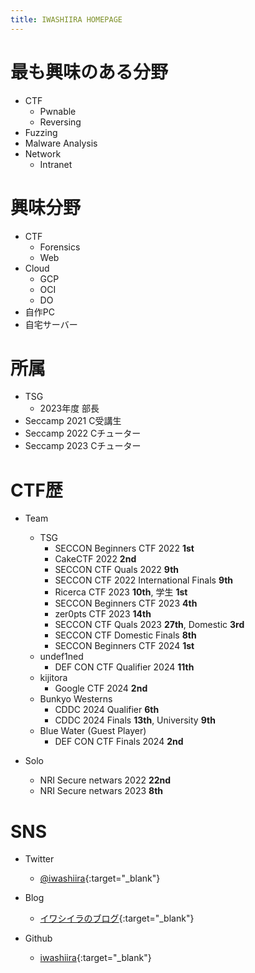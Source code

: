 ```yaml
---
title: IWASHIIRA HOMEPAGE
---
```


# 最も興味のある分野

- CTF
  - Pwnable
  - Reversing
- Fuzzing
- Malware Analysis
- Network
  - Intranet

# 興味分野

- CTF
  - Forensics
  - Web
- Cloud
  - GCP
  - OCI
  - DO
- 自作PC
- 自宅サーバー

# 所属

- TSG
  - 2023年度 部長
- Seccamp 2021 C受講生
- Seccamp 2022 Cチューター
- Seccamp 2023 Cチューター

# CTF歴

- Team
  - TSG
    - SECCON Beginners CTF 2022 **1st**
    - CakeCTF 2022 **2nd**
    - SECCON CTF Quals 2022 **9th**
    - SECCON CTF 2022 International Finals **9th**
    - Ricerca CTF 2023 **10th**, 学生 **1st**
    - SECCON Beginners CTF 2023 **4th**
    - zer0pts CTF 2023 **14th**
    - SECCON CTF Quals 2023 **27th**, Domestic **3rd**
    - SECCON CTF Domestic Finals **8th**
    - SECCON Beginners CTF 2024 **1st**
  - undef1ned
    - DEF CON CTF Qualifier 2024 **11th**
  - kijitora
    - Google CTF 2024 **2nd**
  - Bunkyo Westerns
    - CDDC 2024 Qualifier **6th**
    - CDDC 2024 Finals **13th**, University **9th**
  - Blue Water (Guest Player)
    - DEF CON CTF Finals 2024 **2nd**

- Solo
    - NRI Secure netwars 2022 **22nd**
    - NRI Secure netwars 2023 **8th**

# SNS

- Twitter
  - [@iwashiira](https://twitter.com/iwashiira){:target="_blank"}

- Blog
  - [イワシイラのブログ](https://iwashi-ra.hatenablog.com/){:target="_blank"}

- Github
  - [iwashiira](https://github.com/iwashiira){:target="_blank"}
